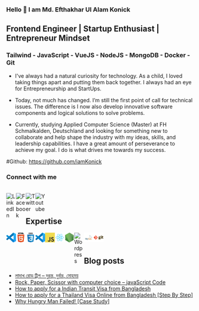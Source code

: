 ### Hello 👋 I am Md. Efthakhar Ul Alam Konick

## Frontend Engineer | Startup Enthusiast | Entrepreneur Mindset 
### Tailwind - JavaScript - VueJS - NodeJS - MongoDB - Docker - Git

- I've always had a natural curiosity for technology. As a child, I loved taking things apart and putting them back together. I always had an eye for Entrepreneurship and StartUps. 

- Today, not much has changed. I’m still the first point of call for technical issues. The difference is I now also develop innovative software components and logical solutions to solve problems. 

- Currently, studying Applied Computer Science (Master) at FH Schmalkalden, Deutschland and looking for something new to collaborate and help shape the industry with my ideas, skills, and leadership capabilities. I have a great amount of perseverance to achieve my goal. I do is what drives me towards my success. 


#Github: https://github.com/iamKonick
<br>
<h3>Connect with me</h3>
<br>
<a target="_blank" rel="noopener noreferrer" href="https://www.linkedin.com/in/efthakhar-ul-alam-26651a232/"><img align="left" alt="LinkedIn" width="26px" src="https://cdn1.iconfinder.com/data/icons/logotypes/32/square-linkedin-256.png" style="max-width:100%;"></a>
<a target="_blank" rel="noopener noreferrer" href="https://www.facebook.com/eftykonick/"><img align="left" alt="Facebook" width="26px" src="https://cdn2.iconfinder.com/data/icons/social-18/512/Facebook-2-256.png" style="max-width:100%;"></a>
<a target="_blank" rel="noopener noreferrer" href="https://twitter.com/eftykonick"><img align="left" alt="Twitter" width="26px" src="https://cdn0.iconfinder.com/data/icons/social-flat-rounded-rects/512/twitter-256.png" style="max-width:100%;"></a>
<a target="_blank" rel="noopener noreferrer" href="https://twitter.com/eftykonick"><img align="left" alt="Youtube" width="26px" src="https://cdn3.iconfinder.com/data/icons/2018-social-media-logotypes/1000/2018_social_media_popular_app_logo_youtube-256.png" style="max-width:100%;"></a>

<br>
<br>

## Expertise

<p><img align="left" alt="Visual Studio Code" width="26px" src="https://raw.githubusercontent.com/github/explore/80688e429a7d4ef2fca1e82350fe8e3517d3494d/topics/visual-studio-code/visual-studio-code.png" style="max-width:100%;"></p>

<p><img align="left" alt="HTML5" width="26px" src="https://raw.githubusercontent.com/github/explore/80688e429a7d4ef2fca1e82350fe8e3517d3494d/topics/html/html.png" style="max-width:100%;"></p>

<p><img align="left" alt="CSS3" width="26px" src="https://raw.githubusercontent.com/github/explore/80688e429a7d4ef2fca1e82350fe8e3517d3494d/topics/css/css.png" style="max-width:100%;"></p>

<p><img align="left" alt="Bootstrap" width="26px" src="https://raw.githubusercontent.com/github/explore/80688e429a7d4ef2fca1e82350fe8e3517d3494d/topics/visual-studio-code/visual-studio-code.png" style="max-width:100%;"></p>

<p><img align="left" alt="JavaScript" width="26px" src="https://raw.githubusercontent.com/github/explore/80688e429a7d4ef2fca1e82350fe8e3517d3494d/topics/javascript/javascript.png" style="max-width:100%;"></p>

<p><img align="left" alt="React" width="26px" src="https://raw.githubusercontent.com/github/explore/80688e429a7d4ef2fca1e82350fe8e3517d3494d/topics/react/react.png" style="max-width:100%;"></p>

<p><img align="left" alt="Node.js" width="26px" src="https://raw.githubusercontent.com/github/explore/80688e429a7d4ef2fca1e82350fe8e3517d3494d/topics/nodejs/nodejs.png" style="max-width:100%;"></p>

<p><img align="left" alt="Wordpress" width="26px" src="https://cdn0.iconfinder.com/data/icons/social-network-9/50/27-256.png" style="max-width:100%;"></p>

<p><img align="left" alt="MySQL" width="26px" src="https://raw.githubusercontent.com/github/explore/80688e429a7d4ef2fca1e82350fe8e3517d3494d/topics/mysql/mysql.png" style="max-width:100%;"></p>

<p><img align="left" alt="Git" width="26px" src="https://raw.githubusercontent.com/github/explore/80688e429a7d4ef2fca1e82350fe8e3517d3494d/topics/git/git.png" style="max-width:100%;"></p>

<br>
<br>

## Blog posts
<!-- BLOG-POST-LIST:START -->
- [লাদাখ রোড ট্রিপ – দুরন্ত, দুর্বার, মোহময়](https://story.konick.life/ladakh-road-trip/)
- [Rock, Paper, Scissor with computer choice – javaScript Code](https://story.konick.life/rock-paper-scissor-with-computer-choice-javascript-code/)
- [How to apply for a Indian Transit Visa from Bangladesh](https://story.konick.life/how-to-apply-for-a-indian-transit-visa-from-bangladesh/)
- [How to apply for a Thailand Visa Online from Bangladesh [Step By Step]](https://story.konick.life/how-to-apply-for-a-thailand-visa-online-from-bangladesh-step-by-step/)
- [Why Hungry Man Failed! [Case Study]](https://story.konick.life/why-hungry-man-failed-case-study/)
<!-- BLOG-POST-LIST:END -->

<!--
**iamKonick/iamkonick** is a ✨ _special_ ✨ repository because its `README.md` (this file) appears on your GitHub profile.

Here are some ideas to get you started:

- 🔭 I’m currently working on ...
- 🌱 I’m currently learning ...
- 👯 I’m looking to collaborate on ...
- 🤔 I’m looking for help with ...
- 💬 Ask me about ...
- 📫 How to reach me: ...
- 😄 Pronouns: ...
- ⚡ Fun fact: ...
-->
